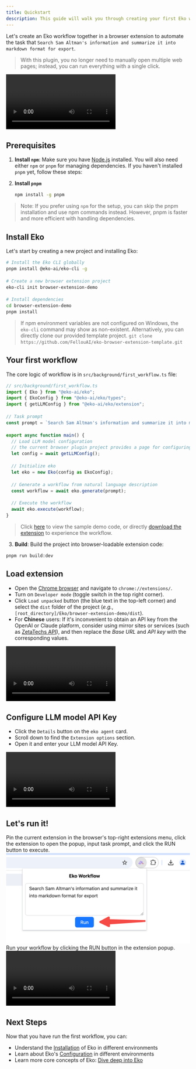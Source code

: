 ```yaml
---
title: Quickstart
description: This guide will walk you through creating your first Eko workflow in a browser extension environment.
---
```


Let's create an Eko workflow together in a browser extension to automate the task that `Search Sam Altman's information and summarize it into markdown format for export`. 

> With this plugin, you no longer need to manually open multiple web pages; instead, you can run everything with a single click.

<video controls>
  <source src="/docs/quickstart.mov" />
</video>

## Prerequisites
1. **Install `npm`**: Make sure you have [Node.js](https://nodejs.org/) installed. You will also need either `npm` or `pnpm` for managing dependencies. If you haven't installed `pnpm` yet, follow these steps:

2. **Install `pnpm`**
   ```bash
   npm install -g pnpm
   ```
> Note: If you prefer using `npm` for the setup, you can skip the pnpm installation and use npm commands instead. However, pnpm is faster and more efficient with handling dependencies.

## Install Eko
Let's start by creating a new project and installing Eko:

```bash
# Install the Eko CLI globally
pnpm install @eko-ai/eko-cli -g

# Create a new browser extension project
eko-cli init browser-extension-demo

# Install dependencies
cd browser-extension-demo
pnpm install
```

> If npm environment variables are not configured on Windows, the `eko-cli` command may show as non-existent. Alternatively, you can directly clone our provided template project.
`git clone https://github.com/FellouAI/eko-browser-extension-template.git`

## Your first workflow

The core logic of workflow is in `src/background/first_workflow.ts` file:

```typescript
// src/background/first_workflow.ts
import { Eko } from "@eko-ai/eko";
import { EkoConfig } from "@eko-ai/eko/types";
import { getLLMConfig } from "@eko-ai/eko/extension";

// Task prompt
const prompt = `Search Sam Altman's information and summarize it into markdown format for export`;

export async function main() {
  // Load LLM model configuration 
  // the current browser plugin project provides a page for configuring LLM parameters
  let config = await getLLMConfig();

  // Initialize eko
  let eko = new Eko(config as EkoConfig);

  // Generate a workflow from natural language description
  const workflow = await eko.generate(prompt);

  // Execute the workflow
  await eko.execute(workflow);
}
```

> Click [here](https://github.com/FellouAI/eko-demos/tree/main/browser-extension-quickstart) to view the sample demo code, or directly [download the extension](https://github.com/FellouAI/eko-demos/tree/main/browser-extension-quickstart/dist) to experience the workflow.

3. **Build**: Build the project into browser-loadable extension code:
```bash
pnpm run build:dev
```

## Load extension

- Open the [Chrome browser](https://www.google.com/chrome/) and navigate to `chrome://extensions/`.
- Turn on `Developer mode` (toggle switch in the top right corner).
- Click `Load unpacked` button (the blue text in the top-left corner) and select the `dist` folder of the project (_e.g._, `[root_directory]/Eko/browser-extension-demo/dist`).
- For **Chinese** users: If it's inconvenient to obtain an API key from the OpenAI or Claude platform, consider using mirror sites or services (such as [ZetaTechs API](https://api.zetatechs.com/)), and then replace the *Base URL* and *API key* with the corresponding values.

<video controls>
  <source src="/docs/load_extension.mov" />
</video>

## Configure LLM model API Key

- Click the `Details` button on the `eko agent` card.
- Scroll down to find the `Extension options` section.
- Open it and enter your LLM model API Key.

<video controls>
  <source src="/docs/config_llm.mov" />
</video>

## Let's run it!
Pin the current extension in the browser's top-right extensions menu, click the extension to open the popup, input task prompt, and click the RUN button to execute.
![](../assets/run_extension2.png)
Run your workflow by clicking the RUN button in the extension popup.
<video controls>
  <source src="/docs/quickstart.mov" />
</video>

## Next Steps

Now that you have run the first workflow, you can:

- Understand the [Installation](/docs/first-steps/installation) of Eko in different environments
- Learn about Eko's [Configuration](/docs/first-steps/configuration) in different environments
- Learn more core concepts of Eko: [Dive deep into Eko](/docs/first-steps/dive-deep)
